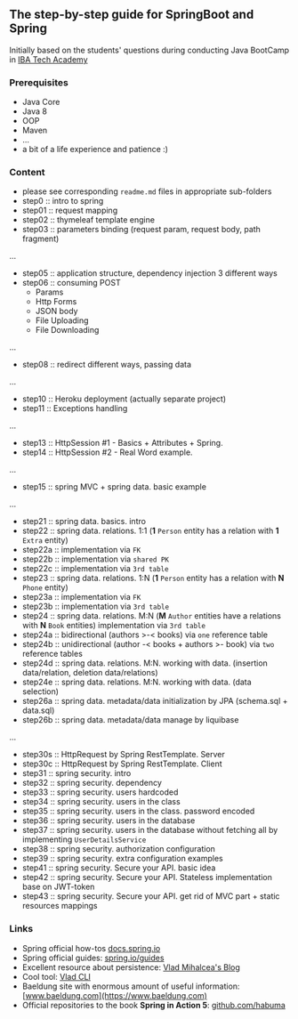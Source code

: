 ## The step-by-step guide for SpringBoot and Spring 

Initially based on the students' questions during conducting Java BootCamp in [IBA Tech Academy](https://ibatech.az/en/#about)

### Prerequisites

- Java Core
- Java 8
- OOP
- Maven
- ...
- a bit of a life experience and patience :)

### Content

- please see corresponding `readme.md` files in appropriate sub-folders
- step0 :: intro to spring
- step01 :: request mapping
- step02 :: thymeleaf template engine
- step03 :: parameters binding (request param, request body, path fragment)

...

- step05 :: application structure, dependency injection 3 different ways
- step06 :: consuming POST
  - Params
  - Http Forms
  - JSON body
  - File Uploading
  - File Downloading
  
...

- step08 :: redirect different ways, passing data

...

- step10 :: Heroku deployment (actually separate project)
- step11 :: Exceptions handling

...

- step13 :: HttpSession #1 - Basics + Attributes + Spring.
- step14 :: HttpSession #2 - Real Word example.

...

- step15 :: spring MVC + spring data. basic example

...

- step21 :: spring data. basics. intro
- step22 :: spring data. relations. 1:1 (**1** `Person` entity has a relation with **1** `Extra` entity)
- step22a :: implementation via `FK`
- step22b :: implementation via `shared PK`
- step22c :: implementation via `3rd table`
- step23 :: spring data. relations. 1:N (**1** `Person` entity has a relation with **N** `Phone` entity)
- step23a :: implementation via `FK`
- step23b :: implementation via `3rd table`
- step24 :: spring data. relations. M:N (**M** `Author` entities have a relations with **N** `Book` entities)
implementation via `3rd table`
- step24a :: bidirectional (authors >-< books) via `one` reference table
- step24b :: unidirectional (author -< books + authors >- book) via `two` reference tables
- step24d :: spring data. relations. M:N. working with data. (insertion data/relation, deletion data/relations)
- step24e :: spring data. relations. M:N. working with data. (data selection)
- step26a :: spring data. metadata/data initialization by JPA (schema.sql + data.sql)
- step26b :: spring data. metadata/data manage by liquibase

...
- step30s :: HttpRequest by Spring RestTemplate. Server 
- step30c :: HttpRequest by Spring RestTemplate. Client
- step31 :: spring security. intro 
- step32 :: spring security. dependency
- step33 :: spring security. users hardcoded
- step34 :: spring security. users in the class
- step35 :: spring security. users in the class. password encoded
- step36 :: spring security. users in the database
- step37 :: spring security. users in the database without fetching all by implementing `UserDetailsService`
- step38 :: spring security. authorization configuration
- step39 :: spring security. extra configuration examples
- step41 :: spring security. Secure your API. basic idea
- step42 :: spring security. Secure your API. Stateless implementation base on JWT-token
- step43 :: spring security. Secure your API. get rid of MVC part + static resources mappings

### Links

- Spring official how-tos [docs.spring.io](https://docs.spring.io/spring-boot/docs/current/reference/html/howto.html#howto-execute-liquibase-database-migrations-on-startup)
- Spring official guides: [spring.io/guides](https://spring.io/guides)
- Excellent resource about persistence: [Vlad Mihalcea's Blog](https://vladmihalcea.com/postgresql-serial-column-hibernate-identity/)
- Cool tool: [Vlad CLI](https://maciejwalkowiak.com/blog/how-i-built-vlad-cli/)
- Baeldung site with enormous amount of useful information: [www.baeldung.com](https://www.baeldung.com)
- Official repositories to the book **Spring in Action 5**: [github.com/habuma](https://github.com/habuma/spring-in-action-5-samples.git)
